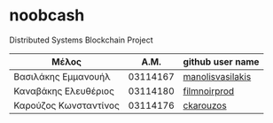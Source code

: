 # noobcash
Distributed Systems Blockchain Project 


| Μέλος                       | Α.Μ.          | github user name                                         |
| --------------------------- | ------------- |--------------------------------------------------------- |
|Βασιλάκης Εμμανουήλ          |03114167       |[manolisvasilakis](https://github.com/manolisvasilakis)   |
|Καναβάκης Ελευθέριος         |03114180       |[filmnoirprod](https://github.com/filmnoirprod)           |
|Καρούζος Κωνσταντίνος        |03114176       |[ckarouzos](https://github.com/ckarouzos)                 |
